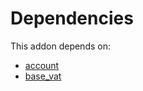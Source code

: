 # Dependencies

This addon depends on:

- [account](../../../../../oca-ocb-accounting/odoo-bringout-oca-ocb-account)
- [base_vat](../../../../../oca-ocb-core/odoo-bringout-oca-ocb-base_vat)
